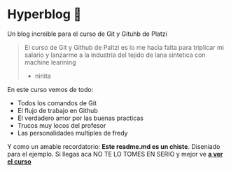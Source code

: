 # Hyperblog 💚

Un blog increible para el curso de Git y Gituhb de Platzi

> El curso de Git y Github de Paltzi es lo me hacia falta para triplicar mi salario y lanzarme a la industria del tejido de lana sintetica con machine learining
>
> - ninita

En este curso vemos de todo:

- Todos los comandos de Git
- El flujo de trabajo en Github
- El verdadero amor por las buenas practicas
- Trucos muy locos del profesor
- Las personalidades multiples de fredy

Y como un amable recordatorio: **Este readme.md es un chiste**. Diseniado para el ejemplo. Si llegas aca NO TE LO TOMES EN SERIO y mejor ve [**a ver el curso**](http://platzi.com/ "[a ver el curso]")
